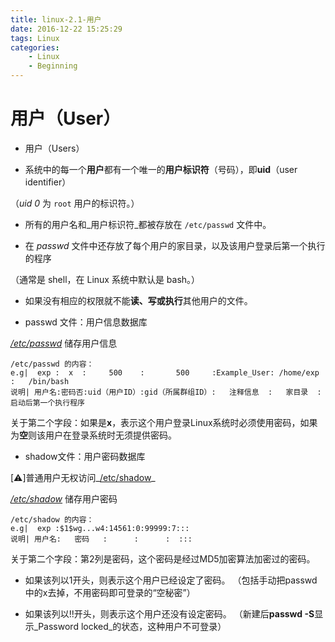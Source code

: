 ```yaml
---
title: linux-2.1-用户
date: 2016-12-22 15:25:29
tags: Linux
categories:
	- Linux
	- Beginning
---
```


# 用户（User）

- 用户（Users）

- 系统中的每一个**用户**都有一个唯一的**用户标识符**（号码），即**uid**（user identifier）

（*uid 0* 为 `root` 用户的标识符。）

- 所有的用户名和_用户标识符_都被存放在 `/etc/passwd` 文件中。
  
- 在 _passwd_ 文件中还存放了每个用户的家目录，以及该用户登录后第一个执行的程序

（通常是 shell，在 Linux 系统中默认是 bash。）

- 如果没有相应的权限就不能**读、写或执行**其他用户的文件。

- passwd 文件：用户信息数据库

_<u>/etc/passwd</u>_ 储存用户信息

```
/etc/passwd 的内容：
e.g|  exp :  x  :     500    :       500     :Example_User:	/home/exp :   /bin/bash
说明| 用户名:密码否:uid（用户ID）:gid（所属群组ID）:   注释信息  :   家目录  :	启动后第一个执行程序

```

关于第二个字段：如果是**x**，表示这个用户登录Linux系统时必须使用密码，如果为**空**则该用户在登录系统时无须提供密码。

- shadow文件：用户密码数据库

\[⚠️\]普通用户无权访问_<u>/etc/shadow</u>_

_<u>/etc/shadow</u>_ 储存用户密码

```
/etc/shadow 的内容：
e.g|  exp :$1$wg...w4:14561:0:99999:7:::
说明| 用户名:   密码   :      :      :  :::

```

关于第二个字段：第2列是密码，这个密码是经过MD5加密算法加密过的密码。

* 如果该列以$1$开头，则表示这个用户已经设定了密码。
    （包括手动把passwd中的x去掉，不用密码即可登录的“空秘密”）
    
* 如果该列以!!开头，则表示这个用户还没有设定密码。
    （新建后**passwd -S**显示_Password locked_的状态，这种用户不可登录）
